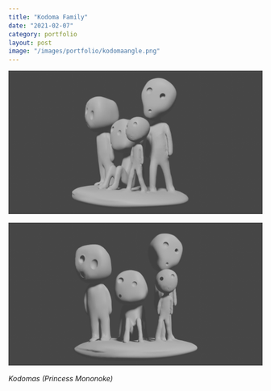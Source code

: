 ```yaml
---
title: "Kodoma Family"
date: "2021-02-07"
category: portfolio
layout: post
image: "/images/portfolio/kodomaangle.png"
---
```


<p align="center">
<span class="image fit"><img src='/images/portfolio/kodomaangle.png' alt="kodomas"></span>
</p>

<p align="center">
<span class image="image fit"><img src='/images/portfolio/kodomafront.png' alt="kodomas"></span>
</p>

*Kodomas (Princess Mononoke)*
